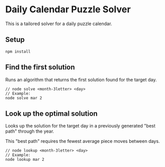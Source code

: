 # Daily Calendar Puzzle Solver

This is a tailored solver for a daily puzzle calendar.

## Setup

```
npm install
```

## Find the first solution

Runs an algorithm that returns the first solution found for the target day.

```
// node solve <month-3letter> <day>
// Example:
node solve mar 2
```

## Look up the optimal solution

Looks up the solution for the target day in a previously generated "best path" through the year.

This "best path" requires the fewest average piece moves between days.

```
// node lookup <month-3letter> <day>
// Example:
node lookup mar 2
```
